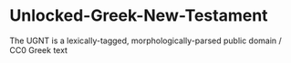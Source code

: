 # Unlocked-Greek-New-Testament
The UGNT is a lexically-tagged, morphologically-parsed public domain / CC0 Greek text
